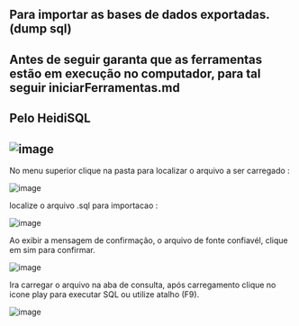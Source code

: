 **Para importar as bases de dados exportadas. (dump sql)**
-----------------------------------------------------------
Antes de seguir garanta que as ferramentas estão em execução no computador, para tal seguir iniciarFerramentas.md
---
Pelo HeidiSQL 
-------------
![image](https://github.com/ferreirabs01/v_etinerario_2024/assets/87094578/5cf1ec11-c14f-46c0-b8b3-b7ea0305ae0a)
---------------
No menu superior clique na pasta para localizar o arquivo a ser carregado :

![image](https://github.com/ferreirabs01/v_etinerario_2024/assets/87094578/197727ef-ca01-4afb-bd03-f7402501b580)

localize o arquivo .sql para importacao :


![image](https://github.com/ferreirabs01/v_etinerario_2024/assets/87094578/747684cd-4f95-4a2b-9b79-4bcf7bbba126)


Ao exibir a mensagem de confirmação, o arquivo de fonte confiavél, clique em sim para confirmar.

![image](https://github.com/ferreirabs01/v_etinerario_2024/assets/87094578/9afbee5d-aab0-4c9b-86d4-3fcb12916f8d)


Ira carregar o arquivo na aba de consulta, após carregamento clique no icone play para executar SQL ou utilize atalho (F9).

![image](https://github.com/ferreirabs01/v_etinerario_2024/assets/87094578/b7a08c00-58a5-4ed1-b2ee-1baab7290bd7)
